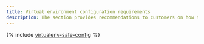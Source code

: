 ```yaml
---
title: Virtual environment configuration requirements
description: The section provides recommendations to customers on how to configure security in {{ yandex-cloud }} services and additionally safeguard their data in the virtual environment. It covers aspects including restrictions on the use of the serial console, VM deployment from a reference image, use of {{ TF }} configuration files for cloud infrastructure management, and integrity control.
---
```


{% include [virtualenv-safe-config](../../_includes/security/standard/virtualenv-safe-config.md) %}